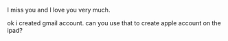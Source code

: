 I miss  you and I love you very much.

ok i created gmail account. can you use that to create apple account on the ipad? 

